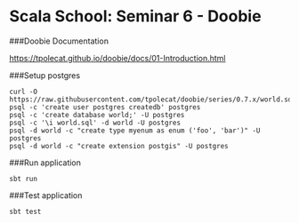 # Scala School: Seminar 6 - Doobie

###Doobie Documentation

https://tpolecat.github.io/doobie/docs/01-Introduction.html

###Setup postgres

```
curl -O https://raw.githubusercontent.com/tpolecat/doobie/series/0.7.x/world.sql
psql -c 'create user postgres createdb' postgres
psql -c 'create database world;' -U postgres
psql -c '\i world.sql' -d world -U postgres
psql -d world -c "create type myenum as enum ('foo', 'bar')" -U postgres
psql -d world -c "create extension postgis" -U postgres
```

###Run application

```sbt run```

###Test application

```sbt test```